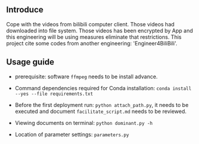 ## Introduce

Cope with the videos from bilibili computer client. Those videos had downloaded into file system. Those videos has been encrypted by App and this engineering will be using measures eliminate that restrictions. This project cite some codes from another engineering: 'Engineer4BiliBili'.

## Usage guide

- prerequisite: software `ffmpeg` needs to be install advance.

- Command dependencies required for Conda installation: `conda install --yes --file requirements.txt`

- Before the first deployment run: `python attach_path.py`, it needs to be executed and document `facilitate_script.md` needs to be reviewed.

- Viewing documents on terminal: `python dominant.py -h`

- Location of parameter settings: `parameters.py`
